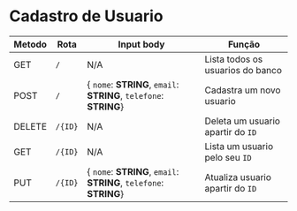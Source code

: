 # Cadastro de Usuario

|**Metodo**          | **Rota**         | **Input body** |  **Função** |
|----------------|--------------|------------|------------|
|GET             |`/`           |    N/A     | Lista todos os usuarios do banco |
|POST            |`/`           | { `nome`: **STRING**, `email`: **STRING**, `telefone`: **STRING**} | Cadastra um novo usuario |
|DELETE          |`/{ID}`       |    N/A     | Deleta um usuario apartir do `ID` |
|GET             |`/{ID}`       |    N/A     | Lista um usuario pelo seu `ID` |
|PUT             |`/{ID}`       | { `nome`: **STRING**, `email`: **STRING**, `telefone`: **STRING**} | Atualiza usuario apartir do `ID` |
